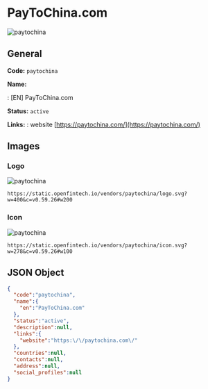 
# PayToChina.com 
![paytochina](https://static.openfintech.io/vendors/paytochina/logo.svg?w=400&c=v0.59.26#w200)  

## General 
 
**Code:** `paytochina` 
 
**Name:** 
 
:	[EN] PayToChina.com 
 
**Status:** `active` 
 
**Links:** 
: website [https://paytochina.com/](https://paytochina.com/) 
 

## Images 

### Logo 
 
![paytochina](https://static.openfintech.io/vendors/paytochina/logo.svg?w=400&c=v0.59.26#w200)  

```
https://static.openfintech.io/vendors/paytochina/logo.svg?w=400&c=v0.59.26#w200
```  

### Icon 
 
![paytochina](https://static.openfintech.io/vendors/paytochina/icon.svg?w=278&c=v0.59.26#w100)  

```
https://static.openfintech.io/vendors/paytochina/icon.svg?w=278&c=v0.59.26#w100
```  

## JSON Object 

```json
{
  "code":"paytochina",
  "name":{
    "en":"PayToChina.com"
  },
  "status":"active",
  "description":null,
  "links":{
    "website":"https:\/\/paytochina.com\/"
  },
  "countries":null,
  "contacts":null,
  "address":null,
  "social_profiles":null
}
```  
